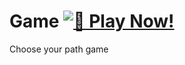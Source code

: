 # Game  [![🚀 Play Now!](https://img.shields.io/badge/🚀-Play%20Now!-0a84ff?style=for-the-badge&logo=gamepad&logoColor=white)](https://lokendra-111.github.io/Game/)
Choose your path game

